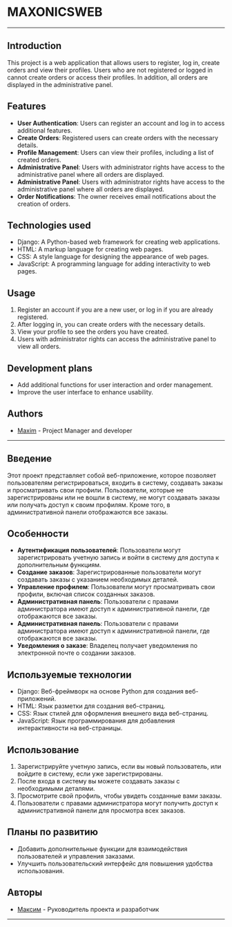 # MAXONICSWEB

---

## Introduction
This project is a web application that allows users to register, log in, create orders and view their profiles. Users who are not registered or logged in cannot create orders or access their profiles. In addition, all orders are displayed in the administrative panel.

## Features
- **User Authentication**: Users can register an account and log in to access additional features.
- **Create Orders**: Registered users can create orders with the necessary details.
- **Profile Management**: Users can view their profiles, including a list of created orders.
- **Administrative Panel**: Users with administrator rights have access to the administrative panel where all orders are displayed.
- **Administrative Panel**: Users with administrator rights have access to the administrative panel where all orders are displayed.
- **Order Notifications**: The owner receives email notifications about the creation of orders.

## Technologies used
- Django: A Python-based web framework for creating web applications.
- HTML: A markup language for creating web pages.
- CSS: A style language for designing the appearance of web pages.
- JavaScript: A programming language for adding interactivity to web pages.

## Usage
1. Register an account if you are a new user, or log in if you are already registered.
2. After logging in, you can create orders with the necessary details.
3. View your profile to see the orders you have created.
4. Users with administrator rights can access the administrative panel to view all orders.

## Development plans
- Add additional functions for user interaction and order management.
- Improve the user interface to enhance usability.

## Authors
- [Maxim](https://github.com/Maksim-Volosh/) - Project Manager and developer
  
---

## Введение
Этот проект представляет собой веб-приложение, которое позволяет пользователям регистрироваться, входить в систему, создавать заказы и просматривать свои профили. Пользователи, которые не зарегистрированы или не вошли в систему, не могут создавать заказы или получать доступ к своим профилям. Кроме того, в административной панели отображаются все заказы.

## Особенности
- **Аутентификация пользователей**: Пользователи могут зарегистрировать учетную запись и войти в систему для доступа к дополнительным функциям.
- **Создание заказов**: Зарегистрированные пользователи могут создавать заказы с указанием необходимых деталей.
- **Управление профилем**: Пользователи могут просматривать свои профили, включая список созданных заказов.
- **Административная панель**: Пользователи с правами администратора имеют доступ к административной панели, где отображаются все заказы.
- **Административная панель**: Пользователи с правами администратора имеют доступ к административной панели, где отображаются все заказы.
- **Уведомления о заказе**:  Владелец получает уведомления по электронной почте о создании заказов.

## Используемые технологии
- Django: Веб-фреймворк на основе Python для создания веб-приложений.
- HTML: Язык разметки для создания веб-страниц.
- CSS: Язык стилей для оформления внешнего вида веб-страниц.
- JavaScript: Язык программирования для добавления интерактивности на веб-страницы.

## Использование
1. Зарегистрируйте учетную запись, если вы новый пользователь, или войдите в систему, если уже зарегистрированы.
2. После входа в систему вы можете создавать заказы с необходимыми деталями.
3. Просмотрите свой профиль, чтобы увидеть созданные вами заказы.
4. Пользователи с правами администратора могут получить доступ к административной панели для просмотра всех заказов.

## Планы по развитию
- Добавить дополнительные функции для взаимодействия пользователей и управления заказами.
- Улучшить пользовательский интерфейс для повышения удобства использования.

## Авторы
- [Максим](https://github.com/Maksim-Volosh/) - Руководитель проекта и разработчик
---
